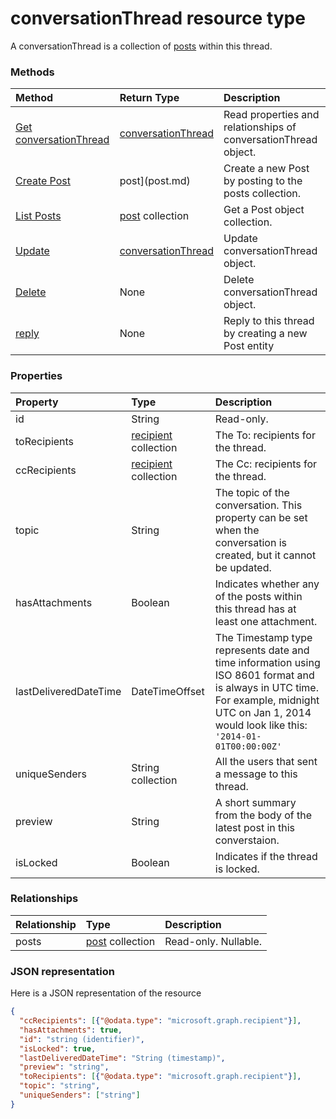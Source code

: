 # conversationThread resource type
A conversationThread is a collection of [posts](post.md) within this thread. 

### Methods

| Method       | Return Type  |Description|
|:---------------|:--------|:----------|
|[Get conversationThread](../api/conversationthread_get.md) | [conversationThread](conversationthread.md) |Read properties and relationships of conversationThread object.|
|[Create Post](../api/conversationthread_post_posts.md) |post](post.md)| Create a new Post by posting to the posts collection.|
|[List Posts](../api/conversationthread_list_posts.md) |[post](post.md) collection| Get a Post object collection.|
|[Update](../api/conversationthread_update.md) | [conversationThread](conversationthread.md)  |Update conversationThread object. |
|[Delete](../api/conversationthread_delete.md) | None |Delete conversationThread object. |
|[reply](../api/conversationthread_reply.md)|None|Reply to this thread by creating a new Post entity|


### Properties
| Property	   | Type	|Description|
|:---------------|:--------|:----------|
|id|String| Read-only.|
|toRecipients|[recipient](recipient.md) collection|The To: recipients for the thread.|
|ccRecipients|[recipient](recipient.md) collection|The Cc: recipients for the thread.|
|topic|String|The topic of the conversation. This property can be set when the conversation is created, but it cannot be updated.||
|hasAttachments|Boolean|Indicates whether any of the posts within this thread has at least one attachment.|
|lastDeliveredDateTime|DateTimeOffset|The Timestamp type represents date and time information using ISO 8601 format and is always in UTC time. For example, midnight UTC on Jan 1, 2014 would look like this: `'2014-01-01T00:00:00Z'`|
|uniqueSenders|String collection|All the users that sent a message to this thread.|
|preview|String|A short summary from the body of the latest post in this converstaion.|
|isLocked|Boolean|Indicates if the thread is locked.|

### Relationships
| Relationship | Type	|Description|
|:---------------|:--------|:----------|
|posts|[post](post.md) collection| Read-only. Nullable.|


### JSON representation

Here is a JSON representation of the resource

<!-- {
  "blockType": "resource",
  "optionalProperties": [
    "posts"
  ],
  "@odata.type": "microsoft.graph.conversationthread"
}-->

```json
{
  "ccRecipients": [{"@odata.type": "microsoft.graph.recipient"}],
  "hasAttachments": true,
  "id": "string (identifier)",
  "isLocked": true,
  "lastDeliveredDateTime": "String (timestamp)",
  "preview": "string",
  "toRecipients": [{"@odata.type": "microsoft.graph.recipient"}],
  "topic": "string",
  "uniqueSenders": ["string"]
}

```


<!-- uuid: 8fcb5dbc-d5aa-4681-8e31-b001d5168d79
2015-10-25 14:57:30 UTC -->
<!-- {
  "type": "#page.annotation",
  "description": "conversationThread resource",
  "keywords": "",
  "section": "documentation",
  "tocPath": ""
}-->
